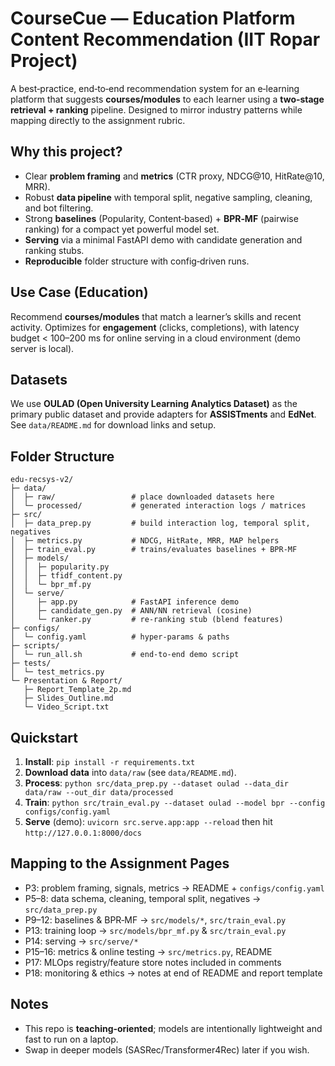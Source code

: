 # CourseCue — Education Platform Content Recommendation (IIT Ropar Project)

A best‑practice, end‑to‑end recommendation system for an e‑learning platform that suggests **courses/modules** to each learner using a **two‑stage retrieval + ranking** pipeline. 
Designed to mirror industry patterns while mapping directly to the assignment rubric.

## Why this project?
- Clear **problem framing** and **metrics** (CTR proxy, NDCG@10, HitRate@10, MRR).
- Robust **data pipeline** with temporal split, negative sampling, cleaning, and bot filtering.
- Strong **baselines** (Popularity, Content‑based) + **BPR‑MF** (pairwise ranking) for a compact yet powerful model set.
- **Serving** via a minimal FastAPI demo with candidate generation and ranking stubs.
- **Reproducible** folder structure with config‑driven runs.

## Use Case (Education)
Recommend **courses/modules** that match a learner’s skills and recent activity. Optimizes for **engagement** (clicks, completions), with latency budget \< 100–200 ms for online serving in a cloud environment (demo server is local).

## Datasets
We use **OULAD (Open University Learning Analytics Dataset)** as the primary public dataset and provide adapters for **ASSISTments** and **EdNet**. See `data/README.md` for download links and setup.

## Folder Structure
```
edu-recsys-v2/
├─ data/
│  ├─ raw/                 # place downloaded datasets here
│  └─ processed/           # generated interaction logs / matrices
├─ src/
│  ├─ data_prep.py         # build interaction log, temporal split, negatives
│  ├─ metrics.py           # NDCG, HitRate, MRR, MAP helpers
│  ├─ train_eval.py        # trains/evaluates baselines + BPR‑MF
│  ├─ models/
│  │  ├─ popularity.py
│  │  ├─ tfidf_content.py
│  │  └─ bpr_mf.py
│  └─ serve/
│     ├─ app.py            # FastAPI inference demo
│     ├─ candidate_gen.py  # ANN/NN retrieval (cosine)
│     └─ ranker.py         # re‑ranking stub (blend features)
├─ configs/
│  └─ config.yaml          # hyper‑params & paths
├─ scripts/
│  └─ run_all.sh           # end‑to‑end demo script
├─ tests/
│  └─ test_metrics.py
└─ Presentation & Report/
   ├─ Report_Template_2p.md
   ├─ Slides_Outline.md
   └─ Video_Script.txt
```

## Quickstart
1. **Install**: `pip install -r requirements.txt`
2. **Download data** into `data/raw` (see `data/README.md`).
3. **Process**: `python src/data_prep.py --dataset oulad --data_dir data/raw --out_dir data/processed`
4. **Train**: `python src/train_eval.py --dataset oulad --model bpr --config configs/config.yaml`
5. **Serve** (demo): `uvicorn src.serve.app:app --reload` then hit `http://127.0.0.1:8000/docs`

## Mapping to the Assignment Pages
- P3: problem framing, signals, metrics → README + `configs/config.yaml`
- P5–8: data schema, cleaning, temporal split, negatives → `src/data_prep.py`
- P9–12: baselines & BPR‑MF → `src/models/*`, `src/train_eval.py`
- P13: training loop → `src/models/bpr_mf.py` & `src/train_eval.py`
- P14: serving → `src/serve/*`
- P15–16: metrics & online testing → `src/metrics.py`, README
- P17: MLOps registry/feature store notes included in comments
- P18: monitoring & ethics → notes at end of README and report template

## Notes
- This repo is **teaching‑oriented**; models are intentionally lightweight and fast to run on a laptop.
- Swap in deeper models (SASRec/Transformer4Rec) later if you wish.
